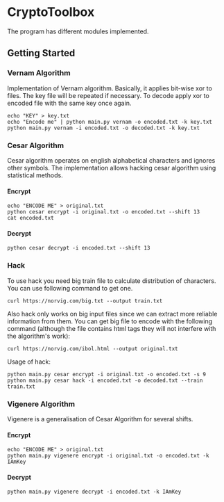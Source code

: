 # CryptoToolbox

The program has different modules implemented.

## Getting Started

### Vernam Algorithm
Implementation of Vernam algorithm. Basically, it applies bit-wise xor to files. The key
file will be repeated if necessary.
To decode apply xor to encoded file with the same key once again.

```
echo "KEY" > key.txt
echo "Encode me" | python main.py vernam -o encoded.txt -k key.txt
python main.py vernam -i encoded.txt -o decoded.txt -k key.txt
```

### Cesar Algorithm
Cesar algorithm operates on english alphabetical characters and ignores other symbols.
The implementation allows hacking cesar algorithm using statistical methods.
#### Encrypt
```
echo "ENCODE ME" > original.txt
python cesar encrypt -i original.txt -o encoded.txt --shift 13
cat encoded.txt
```

#### Decrypt
```
python cesar decrypt -i encoded.txt --shift 13
```

### Hack
To use hack you need big train file to calculate distribution of characters.
You can use following command to get one. 
```
curl https://norvig.com/big.txt --output train.txt
```
Also hack only works on big input files since we can extract more reliable information from them.
You can get big file to encode with the following command (although the file contains 
html tags they will not interfere with the algorithm's work):
```
curl https://norvig.com/ibol.html --output original.txt
```
Usage of hack:

```
python main.py cesar encrypt -i original.txt -o encoded.txt -s 9
python main.py cesar hack -i encoded.txt -o decoded.txt --train train.txt
```

### Vigenere Algorithm
Vigenere is a generalisation of Cesar Algorithm for several shifts.
#### Encrypt
```
echo "ENCODE ME" > original.txt
python main.py vigenere encrypt -i original.txt -o encoded.txt -k IAmKey
```

#### Decrypt
```
python main.py vigenere decrypt -i encoded.txt -k IAmKey
```

